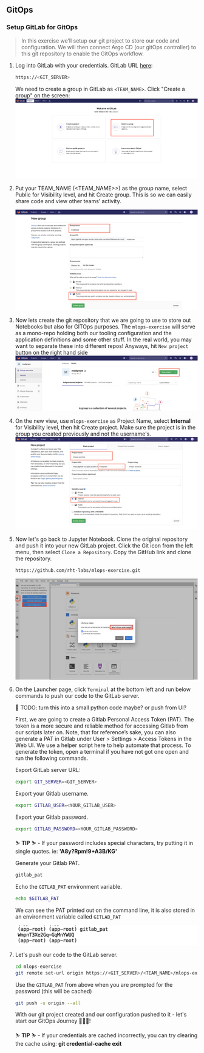 ## GitOps


### Setup GitLab for GitOps

> In this exercise we’ll setup our git project to store our code and configuration. We will then connect Argo CD (our gitOps controller) to this git repository to enable the GitOps workflow.


1. Log into GitLab with your credentials. GitLab URL [here](https://<GIT_SERVER>):

    ```bash
    https://<GIT_SERVER>
    ```

    We need to create a group in GitLab as `<TEAM_NAME>`.  Click "Create a group" on the screen:
    ![gitlab-initial-login](images/gitlab-initial-login.png)

2. Put your TEAM_NAME (<TEAM_NAME>>) as the group name, select Public for Visibility level, and hit Create group. This is so we can easily share code and view other teams’ activity.

    ![gitlab-create-group.png](./images/gitlab-create-group.png)

3. Now lets create the git repository that we are going to use to store out Notebooks but also for GITOps purposes. The `mlops-exercise` will serve as a mono-repo holding both our tooling configuration and the application definitions and some other stuff. In the real world, you may want to separate these into different repos! Anyways, hit `New project` button on the right hand side
    ![gitlab-new-project](images/gitlab-new-project.png)

4. On the new view, use `mlops-exercise` as Project Name, select **Internal** for Visibility level, then hit Create project. Make sure the project is in the group you created previously and not the username's.
    ![gitlab-new-project](images/gitlab-new-project-2.png)

5. Now let's go back to Jupyter Notebook. Clone the original repository and push it into your new GitLab project. Click the Git icon from the left menu, then select `Clone a Repository`. Copy the GitHub link and clone the repository.

    ```bash
    https://github.com/rht-labs/mlops-exercise.git
    ```

    ![notebook-clone-repo.png](./images/notebook-clone-repo.png)

6. On the Launcher page, click `Terminal` at the bottom left and run below commands to push our code to the GitLab server.

    🧐 TODO: turn this into a small python code maybe? or push from UI?

    First, we are going to create a Gitlab Personal Access Token (PAT). The token is a more secure and reliable method for accessing Gitlab from our scripts later on. Note, that for reference’s sake, you can also generate a PAT in Gitlab under User > Settings > Access Tokens in the Web UI. We use a helper script here to help automate that process. To generate the token, open a terminal if you have not got one open and run the following commands.
    
    Export GitLab server URL:

    ```bash
    export GIT_SERVER=<GIT_SERVER>
    ```

    Export your Gitlab username.

    ```bash
    export GITLAB_USER=<YOUR_GITLAB_USER>
    ```

    Export your Gitlab password.

    ```bash
    export GITLAB_PASSWORD=<YOUR_GITLAB_PASSWORD>
    ```

    <p class="tip">
    ⛷️ <b>TIP</b> ⛷️ - If your password includes special characters, try putting it in single quotes. ie: <strong>'A8y?Rpm!9+A3B/KG'</strong>
    </p>

    Generate your Gitlab PAT.

    ```bash
    gitlab_pat
    ```

    Echo the `GITLAB_PAT` environment variable.

    ```bash
    echo $GITLAB_PAT
    ```
    
    <!-- ..and lets persist it for now:
    ```bash
    echo "export GITLAB_PAT=${GITLAB_PAT}"  | tee -a ~/.bashrc -a ~/.zshrc
    ``` -->

    We can see the PAT printed out on the command line, it is also stored in an environment variable called `GITLAB_PAT`

    ![gitlab-pat](images/gitlab-pat.png)

7. Let's push our code to the GitLab server.

    ```bash
    cd mlops-exercise
    git remote set-url origin https://<GIT_SERVER>/<TEAM_NAME>/mlops-exercise.git
    ```

    Use the `GITLAB_PAT` from above when you are prompted for the password (this will be cached)

    ```bash
    git push -u origin --all
    ```

    With our git project created and our configuration pushed to it - let's start our GitOps Journey 🧙‍♀️🦄!

    <p class="tip">
    ⛷️ <b>TIP</b> ⛷️ - If your credentials are cached incorrectly, you can try clearing the cache using: <strong>git credential-cache exit</strong>
    </p> 